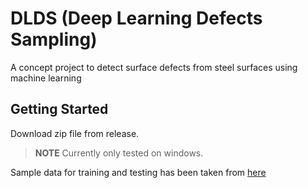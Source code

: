 # DLDS (Deep Learning Defects Sampling)

A concept project to detect surface defects from steel surfaces using machine learning

## Getting Started

Download zip file from release.

> **NOTE** Currently only tested on windows.

Sample data for training and testing has been taken from [here](https://www.kaggle.com/datasets/fantacher/neu-metal-surface-defects-data)